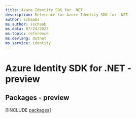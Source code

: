 ```yaml
---
title: Azure Identity SDK for .NET
description: Reference for Azure Identity SDK for .NET
author: schaabs
ms.author: sschaab
ms.data: 07/24/2023
ms.topic: reference
ms.devlang: dotnet
ms.service: identity
---
```

# Azure Identity SDK for .NET - preview
## Packages - preview
[!INCLUDE [packages](identity-index.md)]